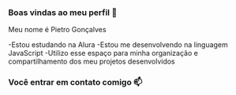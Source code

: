 ### Boas vindas ao meu perfil 💙

Meu nome é Pietro Gonçalves 

-Estou estudando na Alura 
-Estou me desenvolvendo na linguagem JavaScript
-Utilizo esse espaço para minha organização e compartilhamento dos meu projetos desenvolvidos 

### Você entrar em contato comigo 📫
